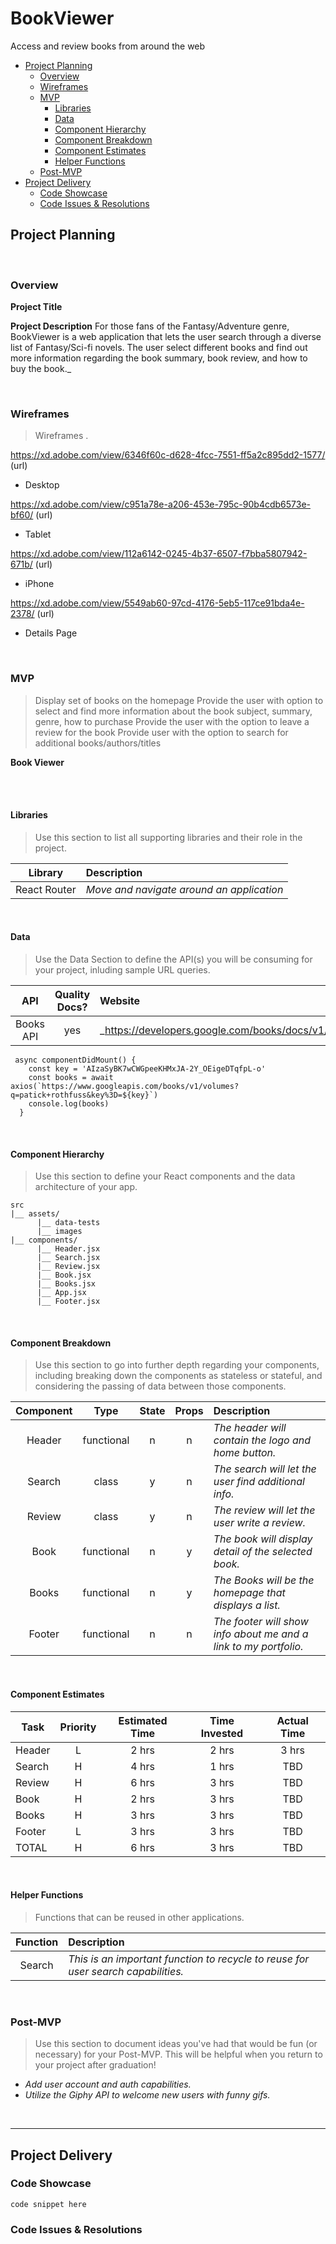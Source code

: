 # BookViewer
Access and review books from around the web

- [Project Planning](#project-planning)
  - [Overview](#overview)
  - [Wireframes](#wireframes)
  - [MVP](#mvp)
    - [Libraries](#libraries)
    - [Data](#data)
    - [Component Hierarchy](#component-hierarchy)
    - [Component Breakdown](#component-breakdown)
    - [Component Estimates](#component-estimates)
    - [Helper Functions](#helper-functions)
  - [Post-MVP](#post-mvp)
- [Project Delivery](#project-delivery)
  - [Code Showcase](#code-showcase)
  - [Code Issues & Resolutions](#code-issues--resolutions)

## Project Planning



<br>

### Overview

**Project Title** 

**Project Description** For those fans of the Fantasy/Adventure genre, BookViewer is a web application that lets the user search through a diverse list of Fantasy/Sci-fi novels.  The user select different books and find out more information regarding the book summary, book review, and how to buy the book._

<br>

### Wireframes

> Wireframes .

https://xd.adobe.com/view/6346f60c-d628-4fcc-7551-ff5a2c895dd2-1577/ (url)

- Desktop

https://xd.adobe.com/view/c951a78e-a206-453e-795c-90b4cdb6573e-bf60/ (url)

- Tablet

https://xd.adobe.com/view/112a6142-0245-4b37-6507-f7bba5807942-671b/ (url)

- iPhone

https://xd.adobe.com/view/5549ab60-97cd-4176-5eb5-117ce91bda4e-2378/ (url)

- Details Page

<br>

### MVP

> Display set of books on the homepage
> Provide the user with option to select and find more information about the book subject, summary, genre, how to purchase
> Provide the user with the option to leave a review for the book
> Provide user with the option to search for additional books/authors/titles

**Book Viewer** 

<br>


<br>

#### Libraries

> Use this section to list all supporting libraries and their role in the project.

|     Library      | Description                                |
| :--------------: | :----------------------------------------- |
|   React Router   | _Move and navigate around an application_ |

<br>

#### Data

> Use the Data Section to define the API(s) you will be consuming for your project, inluding sample URL queries.

|    API     | Quality Docs? | Website       | Sample Query                            |
| :--------: | :-----------: | :------------ | :-------------------------------------- |
| Books API |      yes      | _https://developers.google.com/books/docs/v1/getting_started | _https://language.googleapis.com/v1/documents:analyzeEntities?key=API_KEY_ |

```
 async componentDidMount() {
    const key = 'AIzaSyBK7wCWGpeeKHMxJA-2Y_OEigeDTqfpL-o'
    const books = await axios(`https://www.googleapis.com/books/v1/volumes?q=patick+rothfuss&key%3D=${key}`)
    console.log(books)
  }
```

<br>

#### Component Hierarchy

> Use this section to define your React components and the data architecture of your app.

```
src
|__ assets/
      |__ data-tests
      |__ images
|__ components/
      |__ Header.jsx
      |__ Search.jsx
      |__ Review.jsx
      |__ Book.jsx
      |__ Books.jsx
      |__ App.jsx
      |__ Footer.jsx
```

<br>

#### Component Breakdown

> Use this section to go into further depth regarding your components, including breaking down the components as stateless or stateful, and considering the passing of data between those components.

|  Component   |    Type    | State | Props | Description                                                      |
| :----------: | :--------: | :---: | :---: | :--------------------------------------------------------------- |
|    Header    | functional |   n   |   n   | _The header will contain the logo and home button._              |
|  Search      |    class   |   y   |   n   | _The search will let the user find additional info._             |
|   Review     |   class    |   y   |   n   | _The review will let the user write a review._                   |
|   Book       | functional |   n   |   y   | _The book will display detail of the selected book._             |
|   Books      | functional |   n   |   y   | _The Books will be the homepage that displays a list._           |
|    Footer    | functional |   n   |   n   | _The footer will show info about me and a link to my portfolio._ |


<br>

#### Component Estimates

> 
>
> 

| Task                | Priority | Estimated Time | Time Invested | Actual Time |
| ------------------- | :------: | :------------: | :-----------: | :---------: |
|       Header        |    L     |     2 hrs      |     2 hrs     |    3 hrs    |
|       Search        |    H     |     4 hrs      |     1 hrs     |     TBD     |
|       Review        |    H     |     6 hrs      |     3 hrs     |     TBD     |
|        Book         |    H     |     2 hrs      |     3 hrs     |     TBD     |
|        Books        |    H     |     3 hrs      |     3 hrs     |     TBD     |
|       Footer        |    L     |     3 hrs      |     3 hrs     |     TBD     |
|        TOTAL        |    H     |     6 hrs      |     3 hrs     |     TBD     |

<br>

#### Helper Functions

> Functions that can be reused in other applications.

|  Function  | Description                                |
| :--------: | :----------------------------------------- |
| Search | _This is an important function to recycle to reuse for user search capabilities._ |

<br>

### Post-MVP

> Use this section to document ideas you've had that would be fun (or necessary) for your Post-MVP. This will be helpful when you return to your project after graduation!

- _Add user account and auth capabilities._
- _Utilize the Giphy API to welcome new users with funny gifs._

<br>

***

## Project Delivery

### Code Showcase

> 

```
code snippet here
```

### Code Issues & Resolutions

> 

